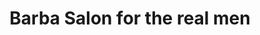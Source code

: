 ---
title: "Barba Salon for the real men"
url: /karachi/barba-salon-for-the-real-men/
shop: Friseur
---
